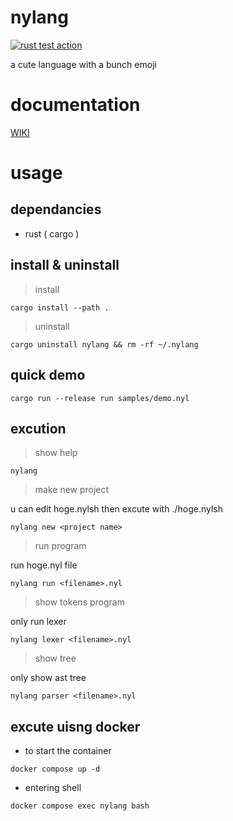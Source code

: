 <!-- ![](_img/emojis.png) -->

# nylang

[![rust test action](https://github.com/jumang4423/nylang/actions/workflows/test.yml/badge.svg?branch=main)](https://github.com/jumang4423/nylang/actions/workflows/test.yml)

a cute language with a bunch emoji

# documentation

[WIKI](https://github.com/jumang4423/nylang/wiki)

# usage

## dependancies

- rust ( cargo )

## install & uninstall

> install 

```
cargo install --path .
```

> uninstall

```
cargo uninstall nylang && rm -rf ~/.nylang
```

## quick demo

```
cargo run --release run samples/demo.nyl
```
## excution

> show help

```
nylang
```

> make new project

u can edit hoge.nylsh
then excute with ./hoge.nylsh

```
nylang new <project name>
```

> run program

run hoge.nyl file

```
nylang run <filename>.nyl
```

> show tokens program

only run lexer

```
nylang lexer <filename>.nyl
```

> show tree

only show ast tree

```
nylang parser <filename>.nyl
```

## excute uisng docker

- to start the container

```
docker compose up -d
```

- entering shell

```
docker compose exec nylang bash
```